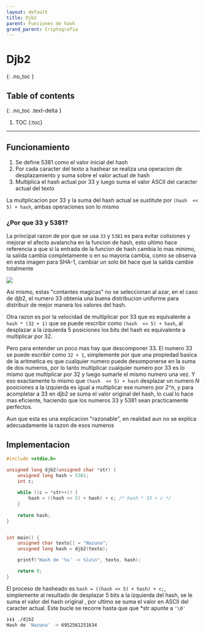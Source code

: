 ```yaml
---
layout: default
title: Djb2
parent: Funciones de hash
grand_parent: Criptografia
---
```


# Djb2
{: .no_toc }

## Table of contents
{: .no_toc .text-delta }

1. TOC
{:toc}

---

## Funcionamiento

1. Se define 5381 como el valor inicial del hash
2. Por cada caracter del texto a hashear se realiza una operacion de desplazamiento y suma sobre el valor actual de hash
3. Multiplica el hash actual por 33 y luego suma el valor ASCII del caracter actual del texto

La multplicacion por 33 y la suma del hash actual se sustitute por ```(hash  << 5) + hash```, ambas operaciones son lo mismo

### ¿Por que 33 y 5381?

La principal razon de por que se usa ```33``` y ```5381``` es para evitar colisiones y mejorar el afecto avalancha en la funcion de hash, esto ultimo hace referencia a que si la entrada de la funcion de hash cambia lo mas minimo, la salida cambia completamente o en su mayoria cambia, como se observa en esta imagen para SHA-1, cambiar un solo bit hace que la salida cambie totalmente

![](https://upload.wikimedia.org/wikipedia/commons/1/15/Avalanche_effect.svg)

Asi mismo, estas "contantes magicas" no se seleccionan al azar, en el caso de djb2, el numero 33 obtenia una buena distribucion uniforme para distribuir de mejor manera los valores del hash.

Otra razon es por la velocidad de multiplicar por 33 que es equivalente a ```hash * (32 + 1)``` que se puede rescribir como  ```(hash  << 5) + hash```, al desplazar a la izquierda  5 posiciones los bits del hash es equivalente a multiplicar por 32. 

Pero para entender un poco mas hay que descomponer 33. El numero 33 se puede escribir como ```32 + 1```, simplemente por que una propiedad basica de la aritmetica es que cualquier numero puede desomponerse en la suma de dos numeros, por lo tanto multiplicar cualquier numero por 33 es lo mismo que multiplicar por 32 y luego sumarle el mismo numero una vez. Y eso exactamente lo mismo que ```(hash  << 5) + hash``` desplazar un numero *N* posiciones a la izquierda es igual a multiplicar ese numero por *2^n*, y para acompletar a 33 en djb2 se suma el valor original del hash, lo cual lo hace mas eficiente, haciendo que los numeros 33 y 5381 sean practicamente perfectos.

Aun que esta es una explicacion "razonable", en realidad aun no se explica adecuadamente la razon de esos numeros

## Implementacion

```c
#include <stdio.h>

unsigned long djb2(unsigned char *str) {
    unsigned long hash = 5381;
    int c;
    
    while ((c = *str++)) {
        hash = ((hash << 5) + hash) + c; /* hash * 33 + c */
    }
    
    return hash;
}


int main() {
    unsigned char texto[] = "Nazuna";
    unsigned long hash = djb2(texto);

    printf("Hash de '%s' -> %lu\n", texto, hash);

    return 0;
}
```

El proceso de hasheado es ```hash = ((hash << 5) + hash) + c;```, simplemente al resultado de desplazar 5 bits a la izquierda del hash, se le suma el valor del hash original , por ultimo se suma el valor en ASCII del caracter actual. Este bucle se recorre hasta que que *str apunte a ```'\0'```

```bash
❯❯❯ ./djb2
Hash de 'Nazuna' -> 6952561251634
```